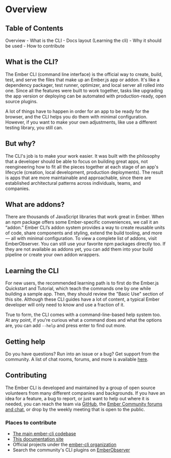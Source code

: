 # Overview

## Table of Contents

Overview
    - What is the CLI
    - Docs layout (Learning the cli)
    - Why it should be used
    - How to contribute

## What is the CLI?

The Ember CLI (command line interface) is the official way to create, build, test, and serve the files that make up an Ember.js app or addon. It's like a dependency packager, test runner, optimizer, and local server all rolled into one. Since all the features were built to work together, tasks like upgrading the app version or deploying can be automated with production-ready, open source plugins.

A lot of things have to happen in order for an app to be ready for the browser, and the CLI helps you do them with minimal configuration. However, if you want to make your own adjustments, like use a different testing library, you still can.

##  But why?

The CLI's job is to make your work easier.
It was built with the philosophy that a developer should be able to focus on building great apps, not reengineering how to fit all the pieces together at each stage of an app's lifecycle (creation, local development, production deployments). The result is apps that are more maintainable and approachable, since there are established architectural patterns across individuals, teams, and companies.

## What are addons?

There are thousands of JavaScript libraries that work great in Ember. When an npm package offers some Ember-specific conveniences, we call it an “addon.” Ember CLI’s addon system provides a way to create reusable units of code, share components and styling, extend the build tooling, and more — all with minimal configuration. To view a complete list of addons, visit EmberObserver. You can still use your favorite npm packages directly too. If they are not available as addons yet, you can add them into your build pipeline or create your own addon wrappers.

## Learning the CLI

For new users, the recommended learning path is to first do the Ember.js Quickstart and Tutorial, which teach the commands one by one while building a sample app. Then, they should review the "Basic Use" section of this site. Although these CLI guides have a lot of content, a typical Ember developer will only need to know and use a fraction of it. 

True to form, the CLI comes with a command-line-based help system too. At any point, if you're curious what a command does and what the options are, you can add `--help` and press enter to find out more.

## Getting help

Do you have questions? Run into an issue or a bug? Get support from the community. A list of chat rooms, forums, and more is available [here](https://www.emberjs.com/learn/).

## Contributing

The Ember CLI is developed and maintained by a group of open source volunteers from many different companies and backgrounds. If you have an idea for a feature, a bug to report, or just want to help out where it is needed, you can reach the team via [GitHub](https://github.com/ember-cli), the [Ember Community forums and chat](https://www.emberjs.com/learn/), or drop by the weekly meeting that is open to the public.

### Places to contribute

- [The main ember-cli codebase](https://github.com/ember-cli/ember-cli) 
- [This documentation site](https://github.com/ember-learn/cli-guides)
- Official projects under the [ember-cli organization](https://github.com/ember-cli/) 
- Search the community's CLI plugins on [EmberObserver](https://emberobserver.com)
